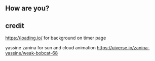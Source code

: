 ## How are you?



## credit
https://loading.io/ for background on timer page

yassine zanina for sun and cloud animation
https://uiverse.io/zanina-yassine/weak-bobcat-68